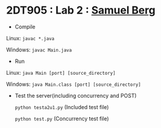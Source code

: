 # 2DT905 : Lab 2 : [Samuel Berg](mailto:sb224sc@student.lnu.se)

- Compile

Linux: `javac *.java`

Windows: `javac Main.java`

- Run

Linux: `java Main [port] [source_directory]`

Windows: `java Main.class [port] [source_directory]`

- Test the server(including concurrency and POST)
    
    `python testa2u1.py` (Included test file)

    `python test.py` (Concurrency test file)
